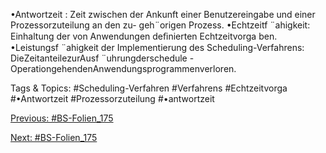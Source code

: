 •Antwortzeit : Zeit zwischen der Ankunft einer Benutzereingabe und einer Prozessorzuteilung an den zu-
geh¨origen Prozess.
•Echtzeitf ¨ahigkeit: Einhaltung der von Anwendungen deﬁnierten Echtzeitvorga ben.
•Leistungsf ¨ahigkeit der Implementierung des Scheduling-Verfahrens:
DieZeitanteilezurAusf ¨uhrungderschedule -OperationgehendenAnwendungsprogrammenverloren.

   Tags & Topics:
   #Scheduling-Verfahren
   #Verfahrens
   #Echtzeitvorga
   #•Antwortzeit
   #Prozessorzuteilung
   #•antwortzeit

[Previous: #BS-Folien_175](BS-Folien_175.md)

[Next: #BS-Folien_175](BS-Folien_175.md)